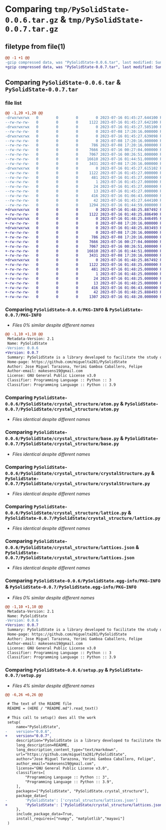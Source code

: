 # Comparing `tmp/PySolidState-0.0.6.tar.gz` & `tmp/PySolidState-0.0.7.tar.gz`

## filetype from file(1)

```diff
@@ -1 +1 @@
-gzip compressed data, was "PySolidState-0.0.6.tar", last modified: Sun Jul 16 01:45:27 2023, max compression
+gzip compressed data, was "PySolidState-0.0.7.tar", last modified: Sun Jul 16 01:48:25 2023, max compression
```

## Comparing `PySolidState-0.0.6.tar` & `PySolidState-0.0.7.tar`

### file list

```diff
@@ -1,20 +1,20 @@
-drwxrwxrwx   0        0        0        0 2023-07-16 01:45:27.644100 PySolidState-0.0.6/
--rw-rw-rw-   0        0        0     1122 2023-07-16 01:45:27.642100 PySolidState-0.0.6/PKG-INFO
-drwxrwxrwx   0        0        0        0 2023-07-16 01:45:27.585100 PySolidState-0.0.6/PySolidState/
--rw-rw-rw-   0        0        0        0 2023-07-08 17:20:16.000000 PySolidState-0.0.6/PySolidState/__init__.py
-drwxrwxrwx   0        0        0        0 2023-07-16 01:45:27.639098 PySolidState-0.0.6/PySolidState/crystal_structure/
--rw-rw-rw-   0        0        0        0 2023-07-08 17:20:16.000000 PySolidState-0.0.6/PySolidState/crystal_structure/__init__.py
--rw-rw-rw-   0        0        0      786 2023-07-08 17:20:16.000000 PySolidState-0.0.6/PySolidState/crystal_structure/atom.py
--rw-rw-rw-   0        0        0     7666 2023-07-16 00:27:04.000000 PySolidState-0.0.6/PySolidState/crystal_structure/base.py
--rw-rw-rw-   0        0        0     7067 2023-07-16 00:26:51.000000 PySolidState-0.0.6/PySolidState/crystal_structure/crystalStructure.py
--rw-rw-rw-   0        0        0    16610 2023-07-16 01:44:51.000000 PySolidState-0.0.6/PySolidState/crystal_structure/lattice.py
--rw-rw-rw-   0        0        0     3431 2023-07-08 17:20:16.000000 PySolidState-0.0.6/PySolidState/crystal_structure/lattices.json
-drwxrwxrwx   0        0        0        0 2023-07-16 01:45:27.615102 PySolidState-0.0.6/PySolidState.egg-info/
--rw-rw-rw-   0        0        0     1122 2023-07-16 01:45:27.000000 PySolidState-0.0.6/PySolidState.egg-info/PKG-INFO
--rw-rw-rw-   0        0        0      481 2023-07-16 01:45:27.000000 PySolidState-0.0.6/PySolidState.egg-info/SOURCES.txt
--rw-rw-rw-   0        0        0        1 2023-07-16 01:45:27.000000 PySolidState-0.0.6/PySolidState.egg-info/dependency_links.txt
--rw-rw-rw-   0        0        0       24 2023-07-16 01:45:27.000000 PySolidState-0.0.6/PySolidState.egg-info/requires.txt
--rw-rw-rw-   0        0        0       13 2023-07-16 01:45:27.000000 PySolidState-0.0.6/PySolidState.egg-info/top_level.txt
--rw-rw-rw-   0        0        0      416 2023-07-16 01:06:43.000000 PySolidState-0.0.6/README.md
--rw-rw-rw-   0        0        0       42 2023-07-16 01:45:27.644100 PySolidState-0.0.6/setup.cfg
--rw-rw-rw-   0        0        0     1294 2023-07-16 01:44:59.000000 PySolidState-0.0.6/setup.py
+drwxrwxrwx   0        0        0        0 2023-07-16 01:48:25.887492 PySolidState-0.0.7/
+-rw-rw-rw-   0        0        0     1122 2023-07-16 01:48:25.886490 PySolidState-0.0.7/PKG-INFO
+drwxrwxrwx   0        0        0        0 2023-07-16 01:48:25.846495 PySolidState-0.0.7/PySolidState/
+-rw-rw-rw-   0        0        0        0 2023-07-08 17:20:16.000000 PySolidState-0.0.7/PySolidState/__init__.py
+drwxrwxrwx   0        0        0        0 2023-07-16 01:48:25.883493 PySolidState-0.0.7/PySolidState/crystal_structure/
+-rw-rw-rw-   0        0        0        0 2023-07-08 17:20:16.000000 PySolidState-0.0.7/PySolidState/crystal_structure/__init__.py
+-rw-rw-rw-   0        0        0      786 2023-07-08 17:20:16.000000 PySolidState-0.0.7/PySolidState/crystal_structure/atom.py
+-rw-rw-rw-   0        0        0     7666 2023-07-16 00:27:04.000000 PySolidState-0.0.7/PySolidState/crystal_structure/base.py
+-rw-rw-rw-   0        0        0     7067 2023-07-16 00:26:51.000000 PySolidState-0.0.7/PySolidState/crystal_structure/crystalStructure.py
+-rw-rw-rw-   0        0        0    16610 2023-07-16 01:44:51.000000 PySolidState-0.0.7/PySolidState/crystal_structure/lattice.py
+-rw-rw-rw-   0        0        0     3431 2023-07-08 17:20:16.000000 PySolidState-0.0.7/PySolidState/crystal_structure/lattices.json
+drwxrwxrwx   0        0        0        0 2023-07-16 01:48:25.867492 PySolidState-0.0.7/PySolidState.egg-info/
+-rw-rw-rw-   0        0        0     1122 2023-07-16 01:48:25.000000 PySolidState-0.0.7/PySolidState.egg-info/PKG-INFO
+-rw-rw-rw-   0        0        0      481 2023-07-16 01:48:25.000000 PySolidState-0.0.7/PySolidState.egg-info/SOURCES.txt
+-rw-rw-rw-   0        0        0        1 2023-07-16 01:48:25.000000 PySolidState-0.0.7/PySolidState.egg-info/dependency_links.txt
+-rw-rw-rw-   0        0        0       24 2023-07-16 01:48:25.000000 PySolidState-0.0.7/PySolidState.egg-info/requires.txt
+-rw-rw-rw-   0        0        0       13 2023-07-16 01:48:25.000000 PySolidState-0.0.7/PySolidState.egg-info/top_level.txt
+-rw-rw-rw-   0        0        0      416 2023-07-16 01:06:43.000000 PySolidState-0.0.7/README.md
+-rw-rw-rw-   0        0        0       42 2023-07-16 01:48:25.888493 PySolidState-0.0.7/setup.cfg
+-rw-rw-rw-   0        0        0     1307 2023-07-16 01:48:20.000000 PySolidState-0.0.7/setup.py
```

### Comparing `PySolidState-0.0.6/PKG-INFO` & `PySolidState-0.0.7/PKG-INFO`

 * *Files 0% similar despite different names*

```diff
@@ -1,10 +1,10 @@
 Metadata-Version: 2.1
 Name: PySolidState
-Version: 0.0.6
+Version: 0.0.7
 Summary: PySolidState is a library developed to facilitate the study of solid-state materials, ranging from crystal structures to tight-binding models. It provides a set of tools and functionalities that enable researchers and students to analyze and simulate various aspects of the solid-state physics.
 Home-page: https://github.com/miguelta281/PySolidState
 Author: Jose Miguel Tarazona, Yerimi Gamboa Caballero, Felipe
 Author-email: makesens19@gmail.com
 License: GNU General Public License v3.0
 Classifier: Programming Language :: Python :: 3
 Classifier: Programming Language :: Python :: 3.9
```

### Comparing `PySolidState-0.0.6/PySolidState/crystal_structure/atom.py` & `PySolidState-0.0.7/PySolidState/crystal_structure/atom.py`

 * *Files identical despite different names*

### Comparing `PySolidState-0.0.6/PySolidState/crystal_structure/base.py` & `PySolidState-0.0.7/PySolidState/crystal_structure/base.py`

 * *Files identical despite different names*

### Comparing `PySolidState-0.0.6/PySolidState/crystal_structure/crystalStructure.py` & `PySolidState-0.0.7/PySolidState/crystal_structure/crystalStructure.py`

 * *Files identical despite different names*

### Comparing `PySolidState-0.0.6/PySolidState/crystal_structure/lattice.py` & `PySolidState-0.0.7/PySolidState/crystal_structure/lattice.py`

 * *Files identical despite different names*

### Comparing `PySolidState-0.0.6/PySolidState/crystal_structure/lattices.json` & `PySolidState-0.0.7/PySolidState/crystal_structure/lattices.json`

 * *Files identical despite different names*

### Comparing `PySolidState-0.0.6/PySolidState.egg-info/PKG-INFO` & `PySolidState-0.0.7/PySolidState.egg-info/PKG-INFO`

 * *Files 0% similar despite different names*

```diff
@@ -1,10 +1,10 @@
 Metadata-Version: 2.1
 Name: PySolidState
-Version: 0.0.6
+Version: 0.0.7
 Summary: PySolidState is a library developed to facilitate the study of solid-state materials, ranging from crystal structures to tight-binding models. It provides a set of tools and functionalities that enable researchers and students to analyze and simulate various aspects of the solid-state physics.
 Home-page: https://github.com/miguelta281/PySolidState
 Author: Jose Miguel Tarazona, Yerimi Gamboa Caballero, Felipe
 Author-email: makesens19@gmail.com
 License: GNU General Public License v3.0
 Classifier: Programming Language :: Python :: 3
 Classifier: Programming Language :: Python :: 3.9
```

### Comparing `PySolidState-0.0.6/setup.py` & `PySolidState-0.0.7/setup.py`

 * *Files 4% similar despite different names*

```diff
@@ -6,26 +6,26 @@
 
 # The text of the README file
 README = (HERE / "README.md").read_text()
 
 # This call to setup() does all the work
 setup(
     name="PySolidState",
-    version="0.0.6",
+    version="0.0.7",
     description="PySolidState is a library developed to facilitate the study of solid-state materials, ranging from crystal structures to tight-binding models. It provides a set of tools and functionalities that enable researchers and students to analyze and simulate various aspects of the solid-state physics.",
     long_description=README,
     long_description_content_type="text/markdown",
     url="https://github.com/miguelta281/PySolidState",
     author="Jose Miguel Tarazona, Yerimi Gamboa Caballero, Felipe",
     author_email="makesens19@gmail.com",
     license="GNU General Public License v3.0",
     classifiers=[
         "Programming Language :: Python :: 3",
         "Programming Language :: Python :: 3.9",
     ],
     packages=["PySolidState", "PySolidState.crystal_structure"],
     package_data={
-        'PySolidState': ['crystal_structure/lattices.json']
+        'PySolidState': ['PySolidState/crystal_structure/lattices.json']
     },
     include_package_data=True,
     install_requires=["numpy", "matplotlib","mayavi"]
 )
```


